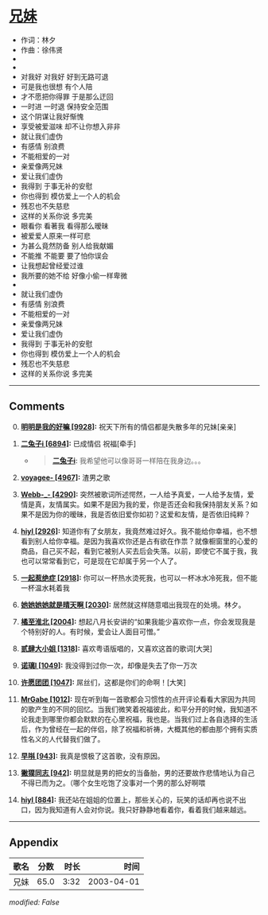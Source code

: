 # [兄妹](https://music.163.com/song?id=66841)

* 作词：林夕
* 作曲：徐伟贤
*
*
* 对我好 对我好 好到无路可退
* 可是我也很想 有个人陪
* 才不愿把你得罪 于是那么迂回
* 一时进 一时退 保持安全范围
* 这个阴谋让我好惭愧
* 享受被爱滋味 却不让你想入非非
* 就让我们虚伪
* 有感情 别浪费
* 不能相爱的一对
* 亲爱像两兄妹
* 爱让我们虚伪
* 我得到 于事无补的安慰
* 你也得到 模仿爱上一个人的机会
* 残忍也不失慈悲
* 这样的关系你说 多完美
* 眼看你 看著我 看得那么暧昧
* 被爱爱人原来一样可悲
* 为甚么竟然防备 别人给我献媚
* 不能推 不能要 要了怕你误会
* 让我想起曾经爱过谁
* 我所要的她不给 好像小偷一样卑微
* 
* 就让我们虚伪
* 有感情 别浪费
* 不能相爱的一对
* 亲爱像两兄妹
* 爱让我们虚伪
* 我得到 于事无补的安慰
* 你也得到 模仿爱上一个人的机会
* 残忍也不失慈悲
* 这样的关系你说 多完美


---

## Comments
0. **[明明是我的好嘛 \[9928\]](https://music.163.com/#/user/home?id=41836866):** 祝天下所有的情侣都是失散多年的兄妹[亲亲]

1. **[二兔子i \[6894\]](https://music.163.com/#/user/home?id=16738827):** 已成情侣 祝福[牵手]
	* > **[二兔子i](https://music.163.com/#/user/home?id=16738827):** 我希望他可以像哥哥一样陪在我身边。。。

2. **[voyagee- \[4967\]](https://music.163.com/#/user/home?id=6137364):** 渣男之歌

3. **[Webb-_- \[4290\]](https://music.163.com/#/user/home?id=46038118):** 突然被歌词所述愕然，一人给予真爱，一人给予友情，爱情是真，友情属实。如果不是因为我的爱，你是否还会和我保持朋友关系？如果不是因为你的暧昧，我是否依旧爱你如初？这爱和友情，是否依旧纯粹？

4. **[hiyl \[2926\]](https://music.163.com/#/user/home?id=20036393):** 知道你有了女朋友，我竟然难过好久。我不能给你幸福，也不想看到别人给你幸福。是因为我喜欢你还是占有欲在作祟？就像橱窗里的心爱的商品，自己买不起，看到它被别人买去后会失落。以前，即使它不属于我，我也可以常常看到它，可是现在它却属于另一个人了。

5. **[一起惹绝症 \[2918\]](https://music.163.com/#/user/home?id=108503992):** 你可以一杯热水烫死我，也可以一杯冰水冷死我，但不能一杯温水耗着我

6. **[她她她她就是晴天啊 \[2030\]](https://music.163.com/#/user/home?id=33058310):** 居然就这样随意唱出我现在的处境。林夕。

7. **[橘至淮北 \[2004\]](https://music.163.com/#/user/home?id=275156255):** 想起八月长安讲的“如果我能少喜欢你一点，你会发现我是个特别好的人。有时候，爱会让人面目可憎。”

8. **[贰肆大小姐 \[1318\]](https://music.163.com/#/user/home?id=17773669):** 喜欢粤语版唱的，又喜欢这首的歌词[大哭]

9. **[诺璃l \[1049\]](https://music.163.com/#/user/home?id=114097564):** 我没得到过你一次，却像是失去了你一万次

10. **[许愿团团 \[1047\]](https://music.163.com/#/user/home?id=550016):** 屌丝们，这都是你们的命啊！[大笑]

11. **[MrGabe \[1012\]](https://music.163.com/#/user/home?id=45798131):** 现在听到每一首歌都会习惯性的点开评论看看大家因为共同的歌产生的不同的回忆。当我们微笑着祝福彼此，和平分开的时候，我知道不论我走到哪里你都会默默的在心里祝福，我也是。当我们过上各自选择的生活后，作为曾经在一起的伴侣，除了祝福和祈祷，大概其他的都由那个拥有实质性名义的人代替我们做了。

12. **[早唞 \[943\]](https://music.163.com/#/user/home?id=80772136):** 我真是恨极了这首歌，没有原因。

13. **[獙獛同志 \[942\]](https://music.163.com/#/user/home?id=69873702):** 明显就是男的把女的当备胎，男的还要故作悲情地认为自己不得已而为之。（哪个女生吃饱了没事对一个男的那么好啊喂

14. **[hiyl \[884\]](https://music.163.com/#/user/home?id=20036393):** 我还站在姐姐的位置上，那些关心的，玩笑的话却再也说不出口，因为我知道有人会对你说。我只好静静地看着你，看着我们越来越远。



---

## Appendix

|歌名|分数|时长|时间|
|:---|:---:|---:|---:|
|兄妹|65.0|3:32|2003-04-01

*modified: False*